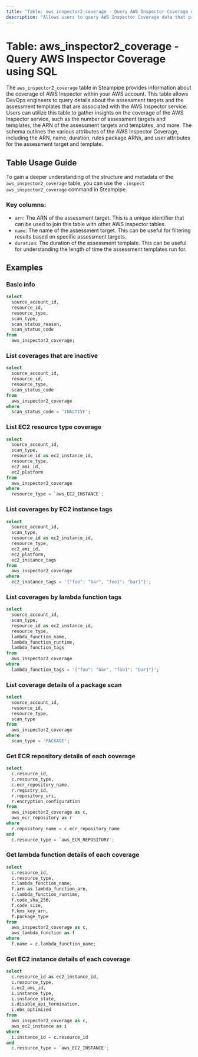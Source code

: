 ```yaml
---
title: "Table: aws_inspector2_coverage - Query AWS Inspector Coverage using SQL"
description: "Allows users to query AWS Inspector Coverage data that provides details on the assessment targets and the assessment templates that are associated with the AWS Inspector service."
---
```


# Table: aws_inspector2_coverage - Query AWS Inspector Coverage using SQL

The `aws_inspector2_coverage` table in Steampipe provides information about the coverage of AWS Inspector within your AWS account. This table allows DevOps engineers to query details about the assessment targets and the assessment templates that are associated with the AWS Inspector service. Users can utilize this table to gather insights on the coverage of the AWS Inspector service, such as the number of assessment targets and templates, the ARN of the assessment targets and templates, and more. The schema outlines the various attributes of the AWS Inspector Coverage, including the ARN, name, duration, rules package ARNs, and user attributes for the assessment target and template.

## Table Usage Guide

To gain a deeper understanding of the structure and metadata of the `aws_inspector2_coverage` table, you can use the `.inspect aws_inspector2_coverage` command in Steampipe.

### Key columns:

- `arn`: The ARN of the assessment target. This is a unique identifier that can be used to join this table with other AWS Inspector tables.
- `name`: The name of the assessment target. This can be useful for filtering results based on specific assessment targets.
- `duration`: The duration of the assessment template. This can be useful for understanding the length of time the assessment templates run for.

## Examples

### Basic info

```sql
select
  source_account_id,
  resource_id,
  resource_type,
  scan_type,
  scan_status_reason,
  scan_status_code
from
  aws_inspector2_coverage;
```

### List coverages that are inactive

```sql
select
  source_account_id,
  resource_id,
  resource_type,
  scan_status_code
from
  aws_inspector2_coverage
where
  scan_status_code = 'INACTIVE';
```

### List EC2 resource type coverage

```sql
select
  source_account_id,
  scan_type,
  resource_id as ec2_instance_id,
  resource_type,
  ec2_ami_id,
  ec2_platform
from
  aws_inspector2_coverage
where
  resource_type = `aws_EC2_INSTANCE';
```

### List coverages by EC2 instance tags

```sql
select
  source_account_id,
  scan_type,
  resource_id as ec2_instance_id,
  resource_type,
  ec2_ami_id,
  ec2_platform,
  ec2_instance_tags
from
  aws_inspector2_coverage
where
  ec2_inatance_tags = '{"foo": "bar", "foo1": "bar1"}';
```

### List coverages by lambda function tags

```sql
select
  source_account_id,
  scan_type,
  resource_id as ec2_instance_id,
  resource_type,
  lambda_function_name,
  lambda_function_runtime,
  lambda_function_tags
from
  aws_inspector2_coverage
where
  lambda_function_tags = '{"foo": "bar", "foo1": "bar1"}';
```

### List coverage details of a package scan

```sql
select
  source_account_id,
  resource_id,
  resource_type,
  scan_type
from
  aws_inspector2_coverage
where
  scan_type = 'PACKAGE';
```

### Get ECR repository details of each coverage

```sql
select
  c.resource_id,
  c.resource_type,
  c.ecr_repository_name,
  r.registry_id,
  r.repository_uri,
  r.encryption_configuration
from
  aws_inspector2_coverage as c,
  aws_ecr_repository as r
where
  r.repository_name = c.ecr_repository_name
and
  c.resource_type = `aws_ECR_REPOSITORY';
```

### Get lambda function details of each coverage

```sql
select
  c.resource_id,
  c.resource_type,
  c.lambda_function_name,
  f.arn as lambda_function_arn,
  c.lambda_function_runtime,
  f.code_sha_256,
  f.code_size,
  f.kms_key_arn,
  f.package_type
from
  aws_inspector2_coverage as c,
  aws_lambda_function as f
where
  f.name = c.lambda_function_name;
```

### Get EC2 instance details of each coverage

```sql
select
  c.resource_id as ec2_instance_id,
  c.resource_type,
  c.ec2_ami_id,
  i.instance_type,
  i.instance_state,
  i.disable_api_termination,
  i.ebs_optimized
from
  aws_inspector2_coverage as c,
  aws_ec2_instance as i
where
  i.instance_id = c.resource_id
and
  c.resource_type = `aws_EC2_INSTANCE';
```